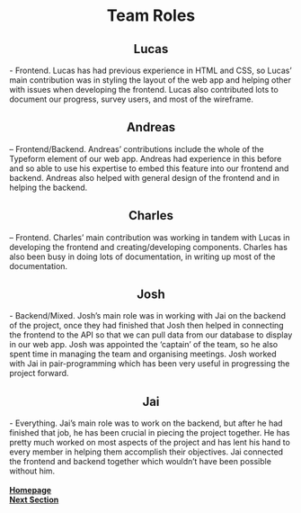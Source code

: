 <h1 align="center">Team Roles</h1>

<h2 align="center"> <b> Lucas </b> </h2>
- Frontend. Lucas has had previous experience in HTML and CSS, so Lucas’ main contribution was in styling the layout of 
the web app and helping other with issues when developing the frontend. Lucas also contributed lots to document our progress, 
survey users, and most of the wireframe.</p>

<h2 align="center"> <b> Andreas </b> </h2>
– Frontend/Backend. Andreas’ contributions include the whole of the Typeform element of our web app. Andreas had 
experience in this before and so able to use his expertise to embed this feature into our frontend and backend. Andreas also 
helped with general design of the frontend and in helping the backend.

<h2 align="center"> <b> Charles </b> </h2>
– Frontend. Charles’ main contribution was working in tandem with Lucas in developing the frontend and 
creating/developing components. Charles has also been busy in doing lots of documentation, in writing up most of the 
documentation.

<h2 align="center"> <b> Josh </b> </h2>
- Backend/Mixed. Josh’s main role was in working with Jai on the backend of the project, once they had finished that Josh 
then helped in connecting the frontend to the API so that we can pull data from our database to display in our web app. Josh 
was appointed the ‘captain’ of the team, so he also spent time in managing the team and organising meetings. Josh worked with 
Jai in pair-programming which has been very useful in progressing the project forward.

<h2 align="center"> <b> Jai </b> </h2>
- Everything. Jai’s main role was to work on the backend, but after he had finished that job, he has been crucial in 
piecing the project together. He has pretty much worked on most aspects of the project and has lent his hand to every member 
in helping them accomplish their objectives. Jai connected the frontend and backend together which wouldn’t have been possible 
without him.

<br>
<br>
<a href="https://github.com/JaiRanchod/Desk-10-Software-Engineering-Group-Project/tree/release">
<b>Homepage</b></a>
<br>
<a href="https://github.com/JaiRanchod/Desk-10-Software-Engineering-Group-Project/blob/main/Documentation%20Notes/Meeting%20Notes%20and%20Sprint%20Documentation.md">
<b>Next Section</b></a>
